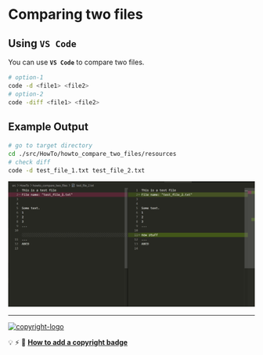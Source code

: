 # Comparing two files


## Using `VS Code`

You can use **`VS Code`** to compare two files.

```bash
# option-1
code -d <file1> <file2>
# option-2
code -diff <file1> <file2>
```

## Example Output

```bash
# go to target directory
cd ./src/HowTo/howto_compare_two_files/resources
# check diff
code -d test_file_1.txt test_file_2.txt
```

[![Comparing two files in VS Code][#compare-files-vscode]][#compare-files-vscode]

[#compare-files-vscode]: resources/comparing_two_files_in_vscode.PNG

---

[![copyright-logo][#copyright-badge]][#copyright-badge] 

:bulb: :zap: :star2: [**How to add a copyright badge**][#howto-add-copyright-badge]

[#copyright-badge]: https://badgen.net/runkit/copyright-badge-rbydof6akjgg/America/Chicago+++name=sugatoray&color=green&start_year=2020
[#howto-add-copyright-badge]: https://github.com/sugatoray/CodeSnippets/blob/master/src/HowTo/howto_add_copyright_badge_in_markdown/howto_add_copyright_badge_in_markdown.md
